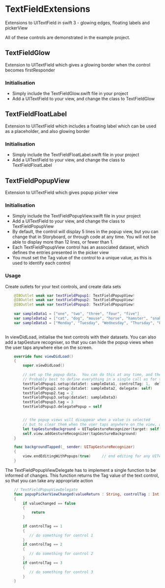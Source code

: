 # TextFieldExtensions
Extensions to UITextField in swift 3 - glowing edges, floating labels and pickerView

All of these controls are demonstrated in the example project.


## TextFieldGlow
Extension to UITextField which gives a glowing border when the control becomes firstResponder

### Initialisation
- Simply include the TextFieldGlow.swift file in your project
- Add a UITextField to your view, and change the class to TextFieldGlow

## TextFieldFloatLabel
Extension to UITextField which includes a floating label which can be used as a placeholder, and also glowing border

### Initialisation
- Simply include the TextFieldFloatLabel.swift file in your project
- Add a UITextField to your view, and change the class to TextFieldFloatLabel

## TextFieldPopupView
Extension to UITextField which gives popup picker view

### Initialisation
- Simply include the TextFieldPopupView.swift file in your project
- Add a UITextField to your view, and change the class to TextFieldPopupView
- By default, the control will display 5 lines in the popup view, but you can change that in Storyboard, or through code at any time.  You will not be able to display more than 12 lines, or fewer than 1.
- Each TextFieldPopupView control has an associated dataset, which defines the entries presented in the picker view
- You must set the Tag value of the control to a unique value, as this is used to identify each control

### Usage

Create outlets for your text controls, and create data sets
```swift
    @IBOutlet weak var textFieldPopup1: TextFieldPopupView!
    @IBOutlet weak var textFieldPopup2: TextFieldPopupView!
    @IBOutlet weak var textFieldPopup3: TextFieldPopupView!
    
    var sampleData1 = ["one", "two", "three", "four", "five"]
    var sampleData2 = ["cat", "dog", "mouse", "horse", "hamster", "snake"]
    var sampleData3 = ["Monday", "Tuesday", "Wednesday", "Thursday", "Friday", "Saturday", "Sunday"]
 
```
In viewDidLoad, initialise the text controls with their datasets.  You can also add a tapGesture recogniser, so that you can hide the popup views when the user taps anywhere else on the screen.
```swift
    override func viewDidLoad()
    {
        super.viewDidLoad()
        
        // set up the popup data.  You can do this at any time, and there are a range of overrides
        // Probably best to define everything in a single call as for textFieldPopup1
        textFieldPopup1.setup(dataSet: sampleData1, controlTag: 1,  delegate: self)
        textFieldPopup2.setup(dataSet: sampleData2, delegate: self)
        textFieldPopup2.tag = 2
        textFieldPopup3.setup(dataSet: sampleData3)
        textFieldPopup3.tag = 3
        textFieldPopup3.delegatePopup = self


        // the popup views will disappear when a value is selected
        // but to clear them when the user taps anywhere on the view, add this gesture recogniser
        let tapGestureBackground = UITapGestureRecognizer(target: self, action: #selector(self.backgroundTapped(_:)))
        self.view.addGestureRecognizer(tapGestureBackground)    
    }

    func backgroundTapped(_ sender: UITapGestureRecognizer)
    {
        view.endEditingWithPopups(true)     // end editing for any UITextField controls, and also for standard controls
    }
```


The TextFieldPopupViewDelegate has to implement a single function to be informed of changes.  This function returns the Tag value of the text control, so that you can take any appropriate action 

```swift
    // TextFieldPopupViewDelegate
    func popupPickerViewChanged(valueReturn : String, controlTag : Int, valueChanged : Bool)
    {
        if valueChanged == false
        {
            return
        }
        
        if controlTag == 1
        {
           // do something for control 1
        }
        if controlTag == 2
        {
           // do something for control 2
        }
        if controlTag == 3
        {
           // do something for control 3
        }
    }

```
